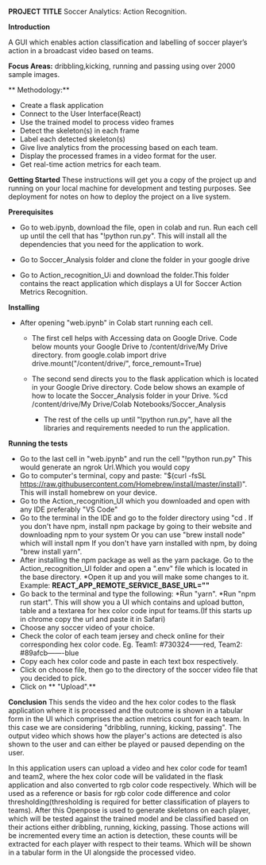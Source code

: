 **PROJECT TITLE**
Soccer Analytics: Action Recognition.  



**Introduction**

A GUI which enables action classification and labelling of soccer player’s action in a broadcast video based on teams.

    
**Focus Areas:** 
dribbling,kicking, running and passing using over 2000 sample images. 

** Methodology:** 
- Create a flask application
- Connect to the User Interface(React)
- Use the trained model to process video frames
- Detect the skeleton(s) in each frame
- Label each detected skeleton(s)
- Give live analytics from the processing based on each team.
- Display the processed frames in a video format for the user.
- Get real-time action metrics  for each team.

**Getting Started**
These instructions will get you a copy of the project up and running on your local machine for development and testing purposes. See deployment for notes on how to deploy the project on a live system.


**Prerequisites** 

- Go to web.ipynb, download the file, open in colab and run. Run each cell up until the cell that has "!python run.py".
  This will install all the dependencies that you need for the application to work.
  
- Go to Soccer_Analysis folder and clone the folder in your google drive

- Go to Action_recognition_Ui and download the folder.This folder contains the react application which displays a UI for Soccer Action Metrics Recognition.

**Installing**
- After opening "web.ipynb" in Colab start running each cell.
  * The first cell helps with Accessing data on Google Drive.
    Code below mounts your Google Drive to /content/drive/My Drive directory.
    from google.colab import drive
    drive.mount("/content/drive/", force_remount=True)

  * The second send directs you to the flask application which is located in your Google Drive directory.
    Code below shows an example of how to locate the Soccer_Analysis folder in your Drive.
    %cd /content/drive/My Drive/Colab Notebooks/Soccer_Analysis
    
    * The rest of the cells up until "!python run.py", have all the libraries and requirements needed to run the application.

**Running the tests** 
- Go to the last cell in "web.ipynb" and run the cell "!python run.py"
  This would generate an ngrok Url.Which you would copy
- Go to computer's terminal, copy and paste: "$(curl -fsSL https://raw.githubusercontent.com/Homebrew/install/master/install)". This will install homebrew on your device. 
- Go to the Action_recognition_UI which you downloaded and open with any IDE preferably "VS Code"
- Go to the terminal in the IDE and go to the folder directory using "cd <path to directory>.
  If you don't have npm, install npm package by going to their website and downloading npm to your system Or you can use "brew install node" which will install npm
  If you don't have yarn installed with npm, by doing "brew install yarn".
- After installing the npm package as well as the yarn package. Go to the Action_recognition_UI folder and open a ".env" file which is located in the base directory.
  *Open it up and you will make some changes to it. Example:
            **REACT_APP_REMOTE_SERVICE_BASE_URL="<copy and paste the ngrok url that was generated initially from the first step>"**
- Go back to the terminal and type the following:
     *Run "yarn".
     *Run "npm run start". This will show you a UI which contains and upload button, table and a textarea for hex color code input for teams.(If this starts up in chrome copy the url and paste it in Safari)
-  Choose any soccer video of your choice.
-  Check the color of each team jersey and check online for their corresponding hex color code. Eg. Team1: #730324——red,  Team2: #89afcb——-blue
-  Copy each hex color code and paste in each text box respectively.
- Click on choose file, then go to the directory of the soccer video file that you decided to pick. 
-  Click on ** "Upload".**

 

**Conclusion**
This sends the video and the hex color codes to the flask application where it is processed and the outcome is shown in a tabular form in the UI which comprises the action metrics count for each team. In this case we are considering "dribbling, running, kicking, passing".
The output video which shows how the player's actions are detected is also shown to the user and can either be played or paused depending on the user.

In this application users can upload a video and hex color code for team1 and team2, where the hex color code will be validated  in the flask application and also converted to rgb color code respectively.
Which will be used as a reference or basis for rgb color code difference and  color thresholding(thresholding is required for better classification of players to teams). After this Openpose is used to  generate skeletons on each player, which will be tested against the trained model and be classified based on their actions either dribbling, running, kicking, passing. Those actions will be incremented every time an action is detection, these counts will be extracted for each player with respect to their teams. Which will be shown in a tabular form in the UI alongside the processed video.
